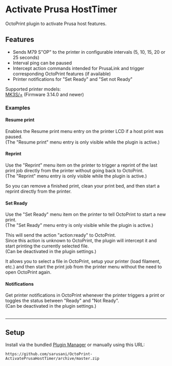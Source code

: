 # Activate Prusa HostTimer

OctoPrint plugin to activate Prusa host features.

## Features
- Sends M79 S"OP" to the printer in configurable intervals (5, 10, 15, 20 or 25 seconds)
- Interval ping can be paused
- Intercept action commands intended for PrusaLink and trigger corresponding OctoPrint features (if available)
- Printer notifications for "Set Ready" and "Set not Ready"

Supported printer models:<br />
[MK3S/+](https://github.com/prusa3d/Prusa-Firmware/releases) (Firmware 3.14.0 and newer)

### Examples
#### Resume print 
Enables the Resume print menu entry on the printer LCD if a host print was paused.<br />
(The "Resume print" menu entry is only visible while the plugin is active.)

#### Reprint
Use the "Reprint" menu item on the printer to trigger a reprint of the last print job directly from the printer without going back to OctoPrint.<br />
(The "Reprint" menu entry is only visible while the plugin is active.)

So you can remove a finished print, clean your print bed, and then start a reprint directly from the printer.

#### Set Ready
Use the "Set Ready" menu item on the printer to tell OctoPrint to start a new print.<br />
(The "Set Ready" menu entry is only visible while the plugin is active.)

This will send the action "action:ready" to OctoPrint.<br />
Since this action is unknown to OctoPrint, the plugin will intercept it and start printing the currently selected file.<br />
(Can be deactivated in the plugin settings.)

It allows you to select a file in OctoPrint, setup your printer (load filament, etc.) and then start the print job from the printer menu without the need to open OctoPrint again.

#### Notifications
Get printer notifications in OctoPrint whenever the printer triggers a print or toggles the status between "Ready" and "Not Ready".<br />
(Can be deactivated in the plugin settings.)
<br />
<br />
___
## Setup

Install via the bundled [Plugin Manager](https://github.com/foosel/OctoPrint/wiki/Plugin:-Plugin-Manager)
or manually using this URL:

    https://github.com/sarusani/OctoPrint-ActivatePrusaHostTimer/archive/master.zip
